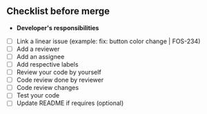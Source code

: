 ## Checklist before merge
* **Developer's responsibilities**
- [ ] Link a linear issue (example: fix: button color change | FOS-234)
- [ ] Add a reviewer
- [ ] Add an assignee
- [ ] Add respective labels
- [ ] Review your code by yourself
- [ ] Code review done by reviewer
- [ ] Code review changes
- [ ] Test your code
- [ ] Update README if requires (optional)
